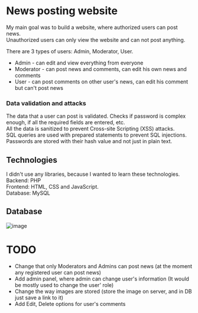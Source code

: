 # News posting website

My main goal was to build a website, where authorized users can post news.  
Unauthorized users can only view the website and can not post anything.

There are 3 types of users: Admin, Moderator, User. 
- Admin - can edit and view everything from everyone
- Moderator - can post news and comments, can edit his own news and comments
- User - can post comments on other user's news, can edit his comment but can't post news

### Data validation and attacks
The data that a user can post is validated. Checks if password is complex enough, if all the required fields are entered, etc.  
All the data is sanitized to prevent Cross-site Scripting (XSS) attacks.  
SQL queries are used with prepared statements to prevent SQL injections.  
Passwords are stored with their hash value and not just in plain text.  

## Technologies
I didn't use any libraries, because I wanted to learn these technologies.  
Backend: PHP  
Frontend: HTML, CSS and JavaScript.  
Database: MySQL  

## Database
![image](https://user-images.githubusercontent.com/75981790/171613803-9309f87a-e124-4dc9-b92f-d17d364a8823.png)

# TODO
- Change that only Moderators and Admins can post news (at the moment any registered user can post news)
- Add admin panel, where admin can change user's information (It would be mostly used to change the user' role)
- Change the way images are stored (store the image on server, and in DB just save a link to it)
- Add Edit, Delete options for user's comments

